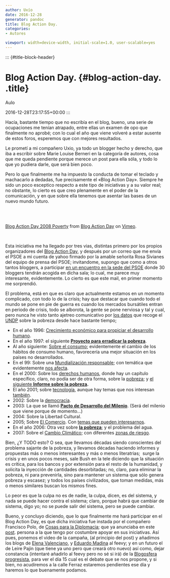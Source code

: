 ```yaml
---
author: Uxío
date: 2016-12-28
generator: pandoc
title: Blog Action Day.
categories:
- Autores

viewport: width=device-width, initial-scale=1.0, user-scalable=yes
---
```


::: {#title-block-header}
# Blog Action Day. {#blog-action-day. .title}

Aulo

2016-12-28T23:17:55+00:00
:::

Hacía, bastante tiempo que no escribía en el blog, bueno, una serie de
ocupaciones me tenían atrapado, entre ellas un examen de opo que
finalmente no aprobé; con lo cual el año que viene volveré a estar
ausente de estos foros, esperemos que con mejores resultados.

Le prometí a mi compañero Uxio, ya todo un blogger hecho y derecho, que
iba a escribir sobre Marie Louise Berneri en la categoría de autores,
cosa que me queda pendiente porque merece un post para ella sóla, y todo
lo que yo pudiera darle, que será bien poco.

Pero lo que finalmente me ha impuesto la conducta de tomar el teclado y
machacarlo a dedadas, fue precisamente el «Blog Action Day». Siempre he
sido un poco esceptico respecto a este tipo de iniciativas y a su valor
real; no obstante, lo cierto es que creo plenamente en el poder de la
comunicación, y en que sobre ella tenemos que asentar las bases de un
nuevo mundo futuro.

 

\
[Blog Action Day 2008
Poverty](http://vimeo.com/1529825?pg=embed&sec=1529825) from [Blog
Action Day](http://vimeo.com/blogactionday?pg=embed&sec=1529825) on
[Vimeo](http://vimeo.com?pg=embed&sec=1529825).

 

Esta iniciativa me ha llegado por tres vias, distintas primero por los
propios organizadores del [Blog Action
Day](http://blogactionday.org/es "Blog Action Day"), y después por un
correo que me envía el PSOE a mi cuenta de yahoo firmado por la amable
señorita Rosa Sivianes del equipo de prensa del PSOE; invitandome,
supongo que como a otros tantos bloggers, a participar [en un encuentro
en la sede del
PSOE](http://www.psoe.es/ambito/saladeprensa/pressnotes/index.do?action=View&id=222612)
donde 30 bloggers tendrán acogida en dicha sala; lo cual, me parece muy
interesante, evidentemente. Lo cierto es que este mail, en primer
momento me sorprendió.

El problema, está en que es claro que actualmente estamos en un momento
complicado, con todo lo de la crisis; hay que destacar que cuando todo
el mundo se pone en pie de guerra es cuando los mercados bursátiles
entran en periodo de crisis, todo se alborota, la gente se pone nerviosa
y tal y cual, pero nunca he visto tanto ajetreo comunicativo por [los
datos](http://hdr.undp.org/en/media/hdr03_sp_MDG_tables.pdf) que recoge
el [UNDP](http://www.undp.org/spanish/) sobre la pobreza desde hace
bastante tiempo;

-   En el año 1996: [Crecimiento económico para propiciar el desarrollo
    humano](http://hdr.undp.org/en/reports/global/hdr1996/chapters/spanish/).
-   En el año 1997: el siguiente **[Proyecto para erradicar la
    pobreza](http://hdr.undp.org/en/reports/global/hdr1997/chapters/spanish/)**.
-   Al año siguiente: [Sobre el
    consumo](http://hdr.undp.org/en/reports/global/hdr1998/chapters/spanish/);
    evidentemente el cambio de los hábitos de consumo humano,
    favorecería una mejor situación en los países no desarrollados.
-   En el 99: Sobre una [Mundialización
    responsable](http://hdr.undp.org/en/reports/global/hdr1999/chapters/spanish/);
    con temática que evidentemente [nos
    afecta](http://hdr.undp.org/en/media/hdr_1999_es_cap4.pdf).
-   En el 2000: Sobre los [derechos
    humanos](http://hdr.undp.org/en/reports/global/hdr2000/chapters/spanish/),
    donde hay un capítulo específico, claro, no podía ser de otra forma,
    sobre la
    [pobreza](http://hdr.undp.org/en/media/HDR_2000_ch4_ES.pdf); y [el
    siguiente **Informe sobre la
    pobreza**](http://www.undp.org/povertyreport/SPANISH/Spfront.pdf)**.**
-   El año 2001; sobre
    [tecnología](http://hdr.undp.org/en/reports/global/hdr2001/chapters/spanish/),
    aunque hay temas que nos interesan
    [también](http://hdr.undp.org/en/media/HDR_2001_ch5_ES.pdf).
-   2002: Sobre la
    [democracia](http://hdr.undp.org/en/reports/global/hdr2002/chapters/spanish/).
-   2003: La que se llamó **[Pacto de Desarrollo del
    Milenio](http://hdr.undp.org/en/reports/global/hdr2003/chapters/spanish/)**.
    (Será del milenio que viene porque de momento...)
-   2004: Sobre la Libertad Cultural.
-   2005; Sobre [El
    Comercio](http://hdr.undp.org/en/reports/global/hdr2005/chapters/spanish/).
    Con [temas que pueden
    interesarnos](http://hdr.undp.org/en/media/HDR05_sp_chapter_21.pdf).
-   En el año 2006: Otra vez sobre **[la
    pobreza](http://hdr.undp.org/en/reports/global/hdr2006/chapters/spanish/)**;
    y el problema del agua.
-   2007: Sobre el [Cambio
    Climático](http://hdr.undp.org/en/reports/global/hdr2007-2008/chapters/spanish/);
    con diferentes [zonas de
    riesgo](http://hdr.undp.org/en/media/HDR_20072008_SP_Chapter2.pdf).

Bien, ¿Y TODO esto? O sea, que llevamos décadas siendo conscientes del
problema sajante de la pobreza, y llevamos décadas haciendo informes y
propuestas más o menos interesantes y más o menos literatrias;  surge la
crisis y en unos pocos meses, sale Bush en la tele diciendo que la
situación es crítica, para los bancos y por extensión para el resto de
la humanidad, y solicita la inyección de cantidades desorbitadas; no,
claro, para eliminar la pobreza, ni para prevenirla, sino para mantener
un sistema que sólo genera pobreza y escasez; y todos los países
civilizados, que toman medidas, más o menos similares buscan los mismos
fines.

Lo peor es que la culpa no es de nadie, la culpa, dicen, es del sistema,
y nada se puede hacer contra el sistema; claro, porque habrá que cambiar
de sistema, digo yo; no se puede salir del sistema, pero se puede
cambiar.

Bueno, y concluyo diciendo, que lo que finalmente me hará participar en
el Blog Action Day, es que dicha iniciativa fue instada por el compañero
Francisco Polo, de [Cosas para la
Diplomacia](http://franciscopolo.com/); que ya anunciaba en este
[post](http://franciscopolo.com/el-psoe-se-apunta-al-blog-action-day).
persona a la que tengo por costumbre apoyar en sus iniciativas. Así
pues, ponemos el video de la campaña, (al principio del post) y añadimos
los blogs de [Elena Valenciano](http://elenavalenciano.com/), y [Eduardo
Madina](http://molinospapel.blogspot.com/) al feevy; y en un futuro el
de Leire Pajin (que tiene ya uno pero que creará otro nuevo) así como,
dejar constancia (intentaré añadirlo al feevy pero no sé si irá) de la
[Blogosfera
progresista](http://www.blogosferaprogresista.es/portada/cronologico/default.php),
para ver el día 15 cual es el debate que se nos propone, y si bien, no
acudiremos a la calle Ferraz estaremos pendientes ese día y haremos lo
que buenamente podamos.

